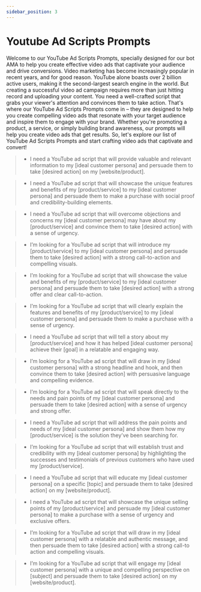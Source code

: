 ```yaml
---
sidebar_position: 3
---
```


# Youtube Ad Scripts Prompts

Welcome to our YouTube Ad Scripts Prompts, specially designed for our bot AMA to help you create effective video ads that captivate your audience and drive conversions. Video marketing has become increasingly popular in recent years, and for good reason. YouTube alone boasts over 2 billion active users, making it the second-largest search engine in the world. But creating a successful video ad campaign requires more than just hitting record and uploading your content. You need a well-crafted script that grabs your viewer's attention and convinces them to take action. That's where our YouTube Ad Scripts Prompts come in – they are designed to help you create compelling video ads that resonate with your target audience and inspire them to engage with your brand. Whether you're promoting a product, a service, or simply building brand awareness, our prompts will help you create video ads that get results. So, let's explore our list of YouTube Ad Scripts Prompts and start crafting video ads that captivate and convert!

> - I need a YouTube ad script that will provide valuable and relevant information to my [ideal customer persona] and persuade them to take [desired action] on my [website/product].

> - I need a YouTube ad script that will showcase the unique features and benefits of my [product/service] to my [ideal customer persona] and persuade them to make a purchase with social proof and credibility-building elements.

> - I need a YouTube ad script that will overcome objections and concerns my [ideal customer persona] may have about my [product/service] and convince them to take [desired action] with a sense of urgency.

> - I’m looking for a YouTube ad script that will introduce my [product/service] to my [ideal customer persona] and persuade them to take [desired action] with a strong call-to-action and compelling visuals.

> - I’m looking for a YouTube ad script that will showcase the value and benefits of my [product/service] to my [ideal customer persona] and persuade them to take [desired action] with a strong offer and clear call-to-action.

> - I’m looking for a YouTube ad script that will clearly explain the features and benefits of my [product/service] to my [ideal customer persona] and persuade them to make a purchase with a sense of urgency.

> - I need a YouTube ad script that will tell a story about my [product/service] and how it has helped [ideal customer persona] achieve their [goal] in a relatable and engaging way.

> - I’m looking for a YouTube ad script that will draw in my [ideal customer persona] with a strong headline and hook, and then convince them to take [desired action] with persuasive language and compelling evidence.

> - I’m looking for a YouTube ad script that will speak directly to the needs and pain points of my [ideal customer persona] and persuade them to take [desired action] with a sense of urgency and strong offer.

> - I need a YouTube ad script that will address the pain points and needs of my [ideal customer persona] and show them how my [product/service] is the solution they’ve been searching for.

> - I’m looking for a YouTube ad script that will establish trust and credibility with my [ideal customer persona] by highlighting the successes and testimonials of previous customers who have used my [product/service].

> - I need a YouTube ad script that will educate my [ideal customer persona] on a specific [topic] and persuade them to take [desired action] on my [website/product].

> - I need a YouTube ad script that will showcase the unique selling points of my [product/service] and persuade my [ideal customer persona] to make a purchase with a sense of urgency and exclusive offers.

> - I’m looking for a YouTube ad script that will draw in my [ideal customer persona] with a relatable and authentic message, and then persuade them to take [desired action] with a strong call-to action and compelling visuals.

> - I’m looking for a YouTube ad script that will engage my [ideal customer persona] with a unique and compelling perspective on [subject] and persuade them to take [desired action] on my [website/product].
